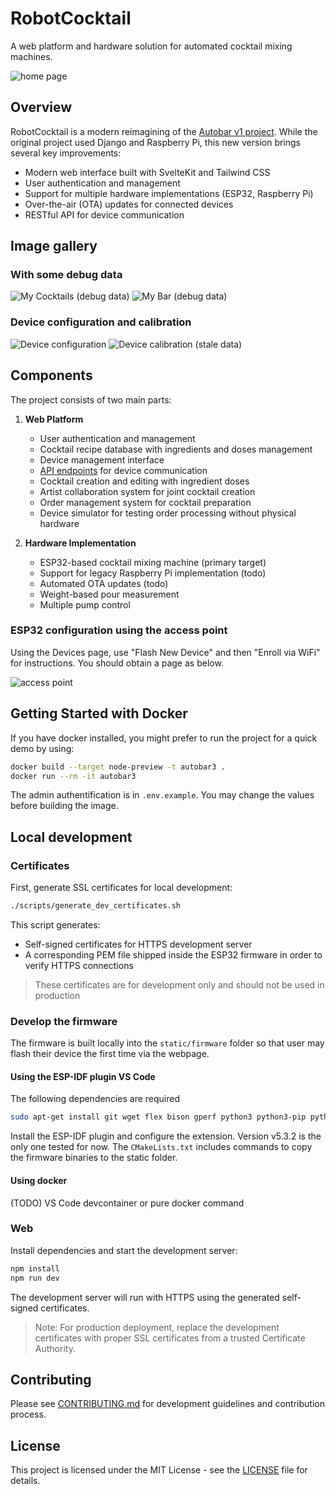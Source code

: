 # RobotCocktail

A web platform and hardware solution for automated cocktail mixing machines.

![home page](docs/screenshot_home_page.png)

## Overview

RobotCocktail is a modern reimagining of the [Autobar v1 project](https://github.com/vtalpaert/autobar). While the original project used Django and Raspberry Pi, this new version brings several key improvements:

- Modern web interface built with SvelteKit and Tailwind CSS
- User authentication and management
- Support for multiple hardware implementations (ESP32, Raspberry Pi)
- Over-the-air (OTA) updates for connected devices
- RESTful API for device communication

## Image gallery

### With some debug data

![My Cocktails (debug data)](docs/screenshot_mycocktails_debug_data.png)
![My Bar (debug data)](docs/screenshot_mybar_debug_data.png)

### Device configuration and calibration

![Device configuration](docs/screenshot_configure_device.png)
![Device calibration (stale data)](docs/screenshot_calibration_stale.png)

## Components

The project consists of two main parts:

1. **Web Platform**

    - User authentication and management
    - Cocktail recipe database with ingredients and doses management
    - Device management interface
    - [API endpoints](docs/api.md) for device communication
    - Cocktail creation and editing with ingredient doses
    - Artist collaboration system for joint cocktail creation
    - Order management system for cocktail preparation
    - Device simulator for testing order processing without physical hardware

2. **Hardware Implementation**
    - ESP32-based cocktail mixing machine (primary target)
    - Support for legacy Raspberry Pi implementation (todo)
    - Automated OTA updates (todo)
    - Weight-based pour measurement
    - Multiple pump control

### ESP32 configuration using the access point

Using the Devices page, use "Flash New Device" and then "Enroll via WiFi" for instructions. You should obtain a page as below.

![access point](docs/screenshot_access_point.png)

## Getting Started with Docker

If you have docker installed, you might prefer to run the project for a quick demo by using:

```bash
docker build --target node-preview -t autobar3 .
docker run --rm -it autobar3
```

The admin authentification is in `.env.example`. You may change the values before building the image.

## Local development

### Certificates

First, generate SSL certificates for local development:

```bash
./scripts/generate_dev_certificates.sh
```

This script generates:

- Self-signed certificates for HTTPS development server
- A corresponding PEM file shipped inside the ESP32 firmware in order to verify HTTPS connections

> These certificates are for development only and should not be used in production

### Develop the firmware

The firmware is built locally into the `static/firmware` folder so that user may flash their device the first time via the webpage.

#### Using the ESP-IDF plugin VS Code

The following dependencies are required

```bash
sudo apt-get install git wget flex bison gperf python3 python3-pip python3-venv cmake ninja-build ccache libffi-dev libssl-dev dfu-util libusb-1.0-0
```

Install the ESP-IDF plugin and configure the extension. Version v5.3.2 is the only one tested for now.
The `CMakeLists.txt` includes commands to copy the firmware binaries to the static folder.

#### Using docker

(TODO) VS Code devcontainer or pure docker command

### Web

Install dependencies and start the development server:

```bash
npm install
npm run dev
```

The development server will run with HTTPS using the generated self-signed certificates.

> Note: For production deployment, replace the development certificates with proper SSL certificates from a trusted Certificate Authority.

## Contributing

Please see [CONTRIBUTING.md](CONTRIBUTING.md) for development guidelines and contribution process.

## License

This project is licensed under the MIT License - see the [LICENSE](LICENSE) file for details.

